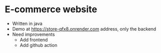 # E-commerce website

- Written in java
- Demo at https://store-qfx8.onrender.com address, only the backend
- Need improvements
  - Add frontend
  - Add github action
